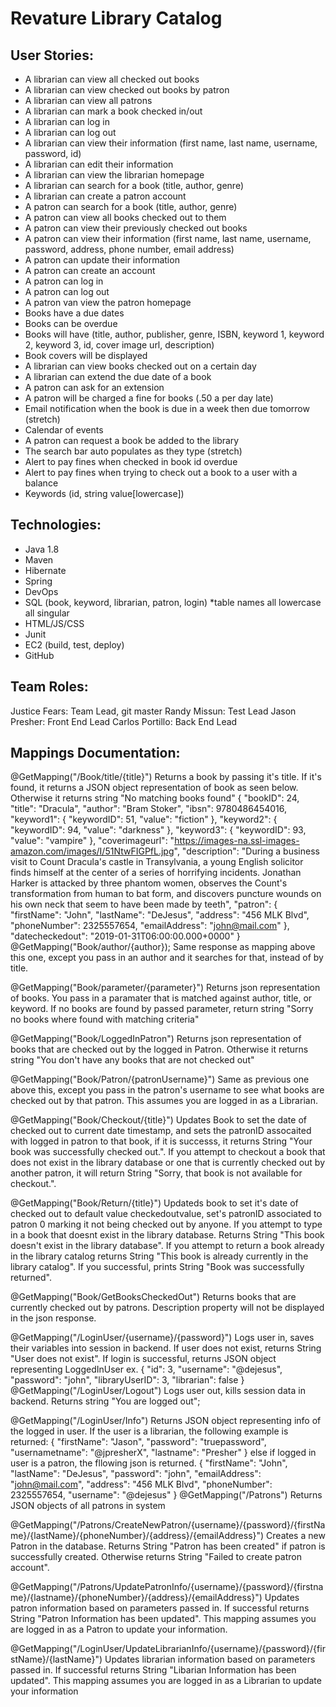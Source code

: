 # Revature Library Catalog

## User Stories:
- A librarian can view all checked out books
- A librarian can view checked out books by patron
- A librarian can view all patrons
- A librarian can mark a book checked in/out
- A librarian can log in
- A librarian can log out
- A librarian can view their information (first name, last name, username, password, id)
- A librarian can edit their information
- A librarian can view the librarian homepage
- A librarian can search for a book (title, author, genre)
- A librarian can create a patron account
- A patron can search for a book (title, author, genre)
- A patron can view all books checked out to them
- A patron can view their previously checked out books
- A patron can view their information (first name, last name, username, password, address, phone number, email address)
- A patron can update their information
- A patron can create an account
- A patron can log in
- A patron can log out
- A patron van view the patron homepage
- Books have a due dates
- Books can be overdue
- Books will have (title, author, publisher, genre, ISBN, keyword 1, keyword 2, keyword 3, id, cover image url, description)
- Book covers will be displayed
- A librarian can view books checked out on a certain day
- A librarian can extend the due date of a book
- A patron can ask for an extension 
- A patron will be charged a fine for books (.50 a per day late)
- Email notification when the book is due in a week then due tomorrow (stretch)
- Calendar of events
- A patron can request a book be added to the library
- The search bar auto populates as they type (stretch)
- Alert to pay fines when checked in book id overdue
- Alert to pay fines when trying to check out a book to a user with a balance
- Keywords (id, string value[lowercase])

## Technologies:
- Java 1.8
- Maven
- Hibernate
- Spring
- DevOps
- SQL (book, keyword, librarian, patron, login) *table names all lowercase all singular 
- HTML/JS/CSS
- Junit
- EC2 (build, test, deploy)
- GitHub

## Team Roles:
Justice Fears: Team Lead, git master 
Randy Missun: Test Lead 
Jason Presher: Front End Lead
Carlos Portillo: Back End Lead

## Mappings Documentation:
@GetMapping("/Book/title/{title}")
Returns a book by passing it's title. If it's found, it returns a JSON object representation of book as seen below. Otherwise it returns string "No matching books found" {
    "bookID": 24,
    "title": "Dracula",
    "author": "Bram Stoker",
    "ibsn": 9780486454016,
    "keyword1": {
        "keywordID": 51,
        "value": "fiction"
    },
    "keyword2": {
        "keywordID": 94,
        "value": "darkness"
    },
    "keyword3": {
        "keywordID": 93,
        "value": "vampire"
    },
    "coverimageurl": "https://images-na.ssl-images-amazon.com/images/I/51NtwFIGPfL.jpg",
    "description": "During a business visit to Count Dracula's castle in Transylvania, a young English solicitor finds himself at the center of a series of horrifying incidents. Jonathan Harker is attacked by three phantom women, observes the Count's transformation from human to bat form, and discovers puncture wounds on his own neck that seem to have been made by teeth",
    "patron": {
        "firstName": "John",
        "lastName": "DeJesus",
        "address": "456 MLK Blvd",
        "phoneNumber": 2325557654,
        "emailAddress": "john@mail.com"
    },
    "datecheckedout": "2019-01-31T06:00:00.000+0000"
}
@GetMapping("Book/author/{author});
Same response as mapping above this one, except you pass in an author and it searches for that, instead of by title.

@GetMapping("Book/parameter/{parameter}")
Returns json representation of books. You pass in a paramater that is matched against author, title, or keyword. If no books are found by passed parameter, return string "Sorry no books where found with matching criteria"

@GetMapping("Book/LoggedInPatron")
Returns json representation of books that are checked out by the logged in Patron. Otherwise it returns string "You don't have any books that are not checked out"

@GetMapping("Book/Patron/{patronUsername}")
Same as previous one above this, except you pass in the patron's username to see what books are checked out by that patron. This assumes you are logged in as a Librarian. 

@GetMapping("Book/Checkout/{title}")
Updates Book to set the date of checked out to current date timestamp, and sets the patronID assocaited with logged in patron to that book, if it is successs, it returns String "Your book was successfully checked out.". If you attempt to checkout a book that does not exist in the library database or one that is currently checked out by another patron, it will return String "Sorry, that book is not available for checkout.".

@GetMapping("Book/Return/{title}")
Updateds book to set it's date of checked out to default value checkedoutvalue, set's patronID associated to patron 0 marking it not being checked out by anyone. If you attempt to type in a book that doesnt exist in the library database. Returns String "This book doesn't exist in the library database". If you attempt to return a book already in the library catalog returns String "This book is already currently in the library catalog". If you successful, prints String "Book was successfully returned".

@GetMapping("Book/GetBooksCheckedOut")
Returns books that are currently checked out by patrons. Description property will not be displayed in the json response. 

@GetMapping("/LoginUser/{username}/{password}")
Logs user in, saves their variables into session in backend. If user does not exist, returns String "User does not exist". If login is successful, returns JSON object representing LoggedInUser ex. {
    "id": 3,
    "username": "@dejesus",
    "password": "john",
    "libraryUserID": 3,
    "librarian": false
}
@GetMapping("/LoginUser/Logout")
Logs user out, kills session data in backend. Returns string "You are logged out";

@GetMapping("/LoginUser/Info")
Returns JSON object representing info of the logged in user. If the user is a librarian, the following example is returned:
{
    "firstName": "Jason",
    "password": "truepassword",
    "usernametname": "@jpresherX",
    "lastname": "Presher"
}
else if logged in user is a patron, the fllowing json is returned.
{
    "firstName": "John",
    "lastName": "DeJesus",
    "password": "john",
    "emailAddress": "john@mail.com",
    "address": "456 MLK Blvd",
    "phoneNumber": 2325557654,
    "username": "@dejesus"
}
@GetMapping("/Patrons")
Returns JSON objects of all patrons in system

@GetMapping("/Patrons/CreateNewPatron/{username}/{password}/{firstName}/{lastName}/{phoneNumber}/{address}/{emailAddress}")
Creates a new Patron in the database. Returns String "Patron has been created" if patron is successfully created. Otherwise returns
String "Failed to create patron account".

@GetMapping("/Patrons/UpdatePatronInfo/{username}/{password}/{firstname}/{lastname}/{phoneNumber}/{address}/{emailAddress}")
Updates patron information based on parameters passed in. If successful returns String "Patron Information has been updated". This mapping assumes you are logged in as a Patron to update your information. 

@GetMapping("/LoginUser/UpdateLibrarianInfo/{username}/{password}/{firstName}/{lastName}")
Updates librarian information based on parameters passed in. If successful returns String "Libarian Information has been updated". This mapping assumes you are logged in as a Librarian to update your information




